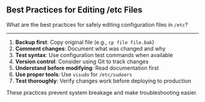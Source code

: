 ## Best Practices for Editing /etc Files

What are the best practices for safely editing configuration files in `/etc`?

---

1. **Backup first**: Copy original file (e.g., `cp file file.bak`)
2. **Comment changes**: Document what was changed and why
3. **Test syntax**: Use configuration test commands when available
4. **Version control**: Consider using Git to track changes
5. **Understand before modifying**: Read documentation first
6. **Use proper tools**: Use `visudo` for `/etc/sudoers`
7. **Test thoroughly**: Verify changes work before deploying to production

These practices prevent system breakage and make troubleshooting easier.

